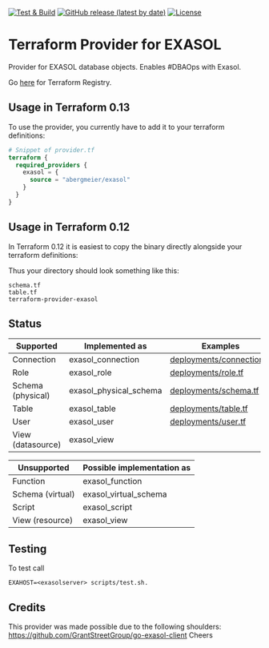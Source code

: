 [![Test & Build](https://github.com/abergmeier/terraform-provider-exasol/workflows/Test%20&%20Build/badge.svg)](https://github.com/abergmeier/terraform-provider-exasol/actions?query=workflow%3A%22Test+%26+Build%22+branch%3Amaster)
[![GitHub release (latest by date)](https://img.shields.io/github/v/release/abergmeier/terraform-provider-exasol)](https://github.com/abergmeier/terraform-provider-exasol/releases/latest)
[![License](https://img.shields.io/github/license/abergmeier/terraform-provider-exasol)](https://github.com/abergmeier/terraform-provider-exasol/blob/master/LICENSE)


# Terraform Provider for EXASOL

Provider for EXASOL database objects.
Enables #DBAOps with Exasol.

Go [here](https://registry.terraform.io/providers/abergmeier/exasol/latest) for Terraform Registry.

## Usage in Terraform 0.13

To use the provider, you currently have to add it to your terraform definitions:

```terraform
# Snippet of provider.tf
terraform {
  required_providers {
    exasol = {
      source = "abergmeier/exasol"
    }
  }
}
```

## Usage in Terraform 0.12

In Terraform 0.12 it is easiest to copy the binary directly alongside your terraform definitions:

Thus your directory should look something like this:

```
schema.tf
table.tf
terraform-provider-exasol
```

## Status

| Supported         | Implemented as          | Examples                                               |
| ---               | ---                     | ---                                                    |
| Connection        | exasol_connection       | [deployments/connection.tf](deployments/connection.tf) |
| Role              | exasol_role             | [deployments/role.tf](deployments/role.tf)             |
| Schema (physical) | exasol_physical_schema  | [deployments/schema.tf](deployments/schema.tf)         |
| Table             | exasol_table            | [deployments/table.tf](deployments/table.tf)           |
| User              | exasol_user             | [deployments/user.tf](deployments/user.tf)             |
| View (datasource) | exasol_view             |                                                        |



| Unsupported      | Possible implementation as |
| ---              | ---                        |
| Function         | exasol_function            |
| Schema (virtual) | exasol_virtual_schema      |
| Script           | exasol_script              |
| View (resource)  | exasol_view                |


## Testing

To test call

```
EXAHOST=<exasolserver> scripts/test.sh.
```

## Credits

This provider was made possible due to the following shoulders: https://github.com/GrantStreetGroup/go-exasol-client
Cheers
